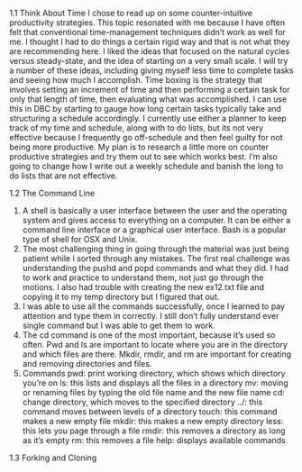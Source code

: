 1.1 Think About Time
I chose to read up on some counter-intuitive productivity strategies. This topic resonated with me because I have often felt that conventional time-management techniques didn’t work as well for me. I thought I had to do things a certain rigid way and that is not what they are recommending here. I liked the ideas that focused on the natural cycles versus steady-state, and the idea of starting on a very small scale. I will try a number of these ideas, including giving myself less time to complete tasks and seeing how much I accomplish.
Time boxing is the strategy that involves setting an increment of time and then performing a certain task for only that length of time, then evaluating what was accomplished. I can use this in DBC by starting to gauge how long certain tasks typically take and structuring a schedule accordingly. I currently use either a planner to keep track of my time and schedule, along with to do lists, but its not very effective because I frequently go off-schedule and then feel guilty for not being more productive.
My plan is to research a little more on counter productive strategies and try them out to see which works best. I’m also going to change how I write out a weekly schedule and banish the long to do lists that are not effective.

1.2 The Command Line
1. A shell is basically a user interface between the user and the operating system and gives access to everything on a computer. It can be either a command line interface or a graphical user interface. Bash is a popular type of shell for OSX and Unix.
2.  The most challenging thing in going through the material was just being patient while I sorted through any mistakes. The first real challenge was understanding the pushd and popd commands and what they did. I had to work and practice to understand them, not just go through the motions. I also had trouble with creating the new ex12.txt file and copying it to my temp directory but I figured that out.
3. I was able to use all the commands successfully, once I learned to pay attention and type them in correctly. I still don’t fully understand ever single command but I was able to get them to work.
4. The cd command is one of the most important, because it’s used so often. Pwd and ls are important to locate where you are in the directory and which files are there. Mkdir, rmdir, and rm are important for creating and removing directories and files.
5. Commands
pwd: print working directory, which shows which directory you’re on
ls: this lists and displays all the files in a directory
mv: moving or renaming files by typing the old file name and the new file name
cd: change directory, which moves to the specified directory
../: this command moves between levels of a directory
touch: this command makes a new empty file
mkdir: this makes a new empty directory
less: this lets you page through a file
rmdir: this removes a directory as long as it’s empty
rm: this removes a file
help: displays available commands

1.3 Forking and Cloning
